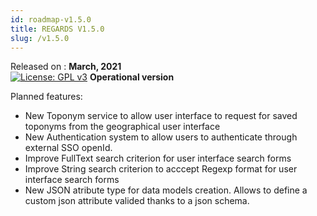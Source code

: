 ```yaml
---
id: roadmap-v1.5.0
title: REGARDS V1.5.0
slug: /v1.5.0
---
```


Released on : **March, 2021**  
[![License: GPL v3](https://img.shields.io/badge/License-GPLv3-blue.svg)](https://www.gnu.org/licenses/gpl-3.0)
**Operational version**

Planned features:

- New Toponym service to allow user interface to request for saved toponyms from the geographical user interface
- New Authentication system to allow users to authenticate through external SSO openId.
- Improve FullText search criterion for user interface search forms
- Improve String search criterion to acccept Regexp format for user interface search forms
- New JSON atribute type for data models creation. Allows to define a custom json attribute valided thanks to a json schema.
